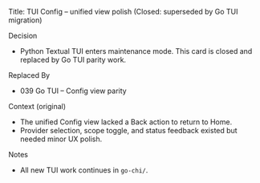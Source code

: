 Title: TUI Config – unified view polish (Closed: superseded by Go TUI migration)

Decision
- Python Textual TUI enters maintenance mode. This card is closed and replaced by Go TUI parity work.

Replaced By
- 039 Go TUI – Config view parity

Context (original)
- The unified Config view lacked a Back action to return to Home.
- Provider selection, scope toggle, and status feedback existed but needed minor UX polish.

Notes
- All new TUI work continues in `go-chi/`.

